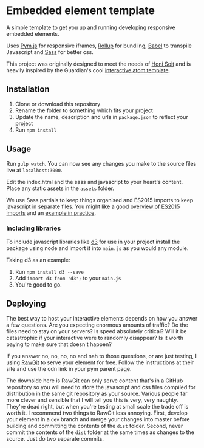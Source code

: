 # Embedded element template

A simple template to get you up and running developing responsive embedded elements.

Uses [Pym.js](http://blog.apps.npr.org/pym.js/) for responsive iframes, [Rollup](https://github.com/rollup/rollup) for bundling, [Babel](https://github.com/babel/babel) to transpile Javascript and [Sass](http://sass-lang.com/) for better css.

This project was originally designed to meet the needs of [Honi Soit](http://www.honisoit.com) and is heavily inspired by the Guardian's cool [interactive atom template](https://www.github.com/guardian/interactive-atom-template).

## Installation

1. Clone or download this repository
2. Rename the folder to something which fits your project
3. Update the name, description and urls in `package.json` to reflect your project
4. Run `npm install`

## Usage

Run `gulp watch`. You can now see any changes you make to the source files live at `localhost:3000`.

Edit the index.html and the sass and javascript to your heart's content. Place any static assets in the `assets` folder.

We use Sass partials to keep things organised and ES2015 imports to keep javascript in separate files. You might like a good [overview of ES2015 imports]() and an [example in practice]().

### Including libraries

To include javascript libraries like [d3](https://github.com/d3/d3) for use in your project install the package using node and import it into `main.js` as you would any module.

Taking d3 as an example:
1. Run `npm install d3 --save`
2. Add `import d3 from 'd3';` to your `main.js`
3. You're good to go.

## Deploying

The best way to host your interactive elements depends on how you answer a few questions. Are you expecting enormous amounts of traffic? Do the files need to stay on your servers? Is speed absolutely critical? Will it be catastrophic if your interactive were to randomly disappear? Is it worth paying to make sure that doesn't happen?

If you answer no, no, no, no and nah to those questions, or are just testing, I using [RawGit](https://rawgit.com/) to serve your element for free. Follow the instructions at their site and use the cdn link in your pym parent page.

The downside here is RawGit can only serve content that's in a GitHub repository so you will need to store the javascript and css files compiled for distribution in the same git repository as your source. Various people far more clever and sensible that I will tell you this is very, very naughty. They're dead right, but when you're testing at small scale the trade off is worth it. I recommend two things to RawGit less annoying. First, develop your element in a `dev` branch and merge your changes into master before building and committing the contents of the `dist` folder. Second, never commit the contents of the `dist` folder at the same times as changes to the source. Just do two separate commits.
